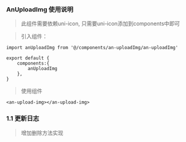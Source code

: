 ### AnUploadImg 使用说明

> 此组件需要依赖uni-icon, 只需要uni-icon添加到components中即可

> 引入组件：

```
import anUploadImg from '@/components/an-uploadImg/an-uploadImg'

export default {
	components:{
		anUploadImg
	},
}
```

> 使用组件

```
<an-upload-img></an-upload-img>
```

### 1.1 更新日志

> 增加删除方法实现
